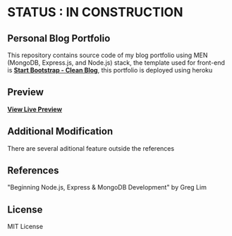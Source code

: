 # STATUS : IN CONSTRUCTION

## Personal Blog Portfolio

This repository contains source code of my blog portfolio using MEN (MongoDB, Express.js, and Node.js) stack, the template used for front-end is **[Start Bootstrap - Clean Blog](https://github.com/StartBootstrap/startbootstrap-clean-blog)**, this portfolio is deployed using heroku

## Preview

**[View Live Preview](https://portfolio-blog-abi.herokuapp.com/)**

## Additional Modification

There are several aditional feature outside the references

## References

"Beginning Node.js, Express & MongoDB Development" by Greg Lim

## License

MIT License
